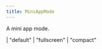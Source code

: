 ```yaml
---
title: MiniAppMode
---
```


A mini app mode.

<div class="font-mono whitespace-pre"><span class="opacity-50">|</span> <span>&quot;default&quot;</span>
<span class="opacity-50">|</span> <span>&quot;fullscreen&quot;</span>
<span class="opacity-50">|</span> <span>&quot;compact&quot;</span></div>

